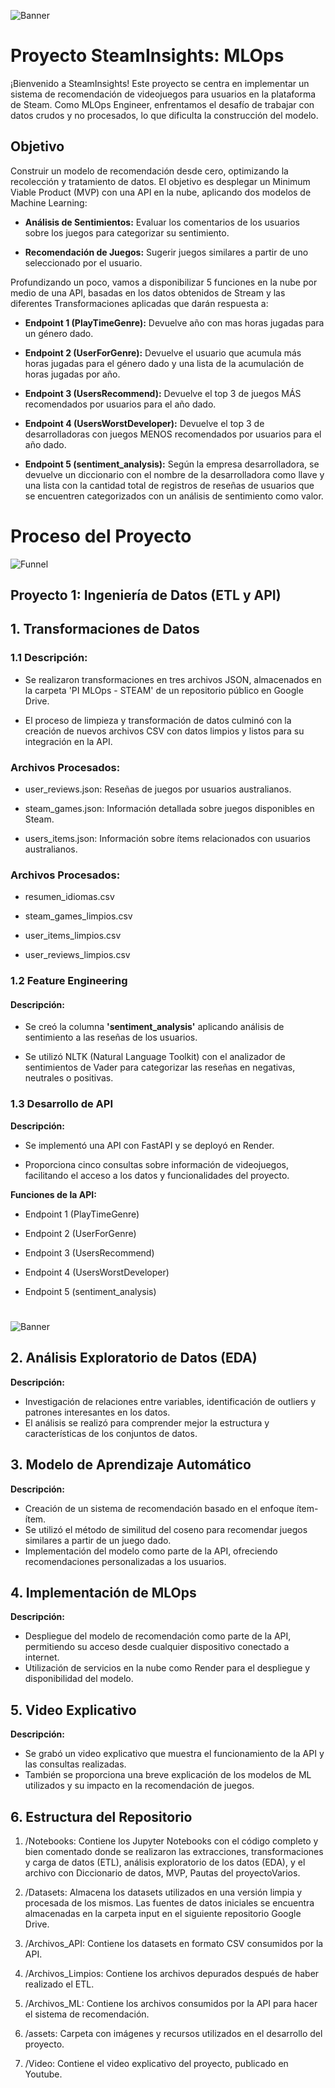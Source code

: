 ![Banner](Adicionales/Bann.jpg)
# Proyecto SteamInsights: MLOps

¡Bienvenido a SteamInsights! Este proyecto se centra en implementar un sistema de recomendación de videojuegos para usuarios en la plataforma de Steam. Como MLOps Engineer, enfrentamos el desafío de trabajar con datos crudos y no procesados, lo que dificulta la construcción del modelo.

## Objetivo

Construir un modelo de recomendación desde cero, optimizando la recolección y tratamiento de datos. El objetivo es desplegar un Minimum Viable Product (MVP) con una API en la nube, aplicando dos modelos de Machine Learning:

- **Análisis de Sentimientos:** Evaluar los comentarios de los usuarios sobre los juegos para categorizar su sentimiento.

- **Recomendación de Juegos:** Sugerir juegos similares a partir de uno seleccionado por el usuario.

Profundizando un poco, vamos a disponibilizar 5 funciones en la nube por medio de una API, basadas en los datos obtenidos de Stream y las diferentes Transformaciones aplicadas que darán respuesta a:

- **Endpoint 1 (PlayTimeGenre):** Devuelve año con mas horas jugadas para un género dado.

- **Endpoint 2 (UserForGenre):** Devuelve el usuario que acumula más horas jugadas para el género dado y una lista de la acumulación de horas jugadas por año.

- **Endpoint 3 (UsersRecommend):** Devuelve el top 3 de juegos MÁS recomendados por usuarios para el año dado.

- **Endpoint 4 (UsersWorstDeveloper):** Devuelve el top 3 de desarrolladoras con juegos MENOS recomendados por usuarios para el año dado.

- **Endpoint 5 (sentiment_analysis):** Según la empresa desarrolladora, se devuelve un diccionario con el nombre de la desarrolladora como llave y una lista con la cantidad total de registros de reseñas de usuarios que se encuentren categorizados con un análisis de sentimiento como valor.

# Proceso del Proyecto
![Funnel](Adicionales/funn.png)

## **Proyecto 1: Ingeniería de Datos (ETL y API)**

## **1. Transformaciones de Datos**

### **1.1 Descripción:**
   - Se realizaron transformaciones en tres archivos JSON, almacenados en la carpeta 'PI MLOps - STEAM' de un repositorio público en Google Drive.

   - El proceso de limpieza y transformación de datos culminó con la creación de nuevos archivos CSV con datos limpios y listos para su integración en la API.
  
### **Archivos Procesados:**
  - user_reviews.json: Reseñas de juegos por usuarios australianos.
 
  - steam_games.json: Información detallada sobre juegos disponibles en Steam.
  
  - users_items.json: Información sobre ítems relacionados con usuarios australianos.
  
### **Archivos Procesados:**
  - resumen_idiomas.csv

  - steam_games_limpios.csv

  - user_items_limpios.csv

  - user_reviews_limpios.csv

### **1.2 Feature Engineering**

#### **Descripción:**
   - Se creó la columna **'sentiment_analysis'** aplicando análisis de sentimiento a las reseñas de los usuarios.

   - Se utilizó NLTK (Natural Language Toolkit) con el analizador de sentimientos de Vader para categorizar las reseñas en negativas, neutrales o positivas.

### **1.3 Desarrollo de API**

**Descripción:**
   - Se implementó una API con FastAPI y se deployó en Render.

   - Proporciona cinco consultas sobre información de videojuegos, facilitando el acceso a los datos y funcionalidades del proyecto.

**Funciones de la API:**
   - Endpoint 1 (PlayTimeGenre)

   - Endpoint 2 (UserForGenre)

   - Endpoint 3 (UsersRecommend)

   - Endpoint 4 (UsersWorstDeveloper)

   - Endpoint 5 (sentiment_analysis)


#
![Banner](Adicionales/Image.jpg)

## **2. Análisis Exploratorio de Datos (EDA)**

**Descripción:**
   - Investigación de relaciones entre variables, identificación de outliers y patrones interesantes en los datos.
   - El análisis se realizó para comprender mejor la estructura y características de los conjuntos de datos.

## **3. Modelo de Aprendizaje Automático**

**Descripción:**
   - Creación de un sistema de recomendación basado en el enfoque ítem-ítem.
   - Se utilizó el método de similitud del coseno para recomendar juegos similares a partir de un juego dado.
   - Implementación del modelo como parte de la API, ofreciendo recomendaciones personalizadas a los usuarios.

## **4. Implementación de MLOps**

**Descripción:**
   - Despliegue del modelo de recomendación como parte de la API, permitiendo su acceso desde cualquier dispositivo conectado a internet.
   - Utilización de servicios en la nube como Render para el despliegue y disponibilidad del modelo.

## **5. Video Explicativo**

**Descripción:**
   - Se grabó un video explicativo que muestra el funcionamiento de la API y las consultas realizadas.
   - También se proporciona una breve explicación de los modelos de ML utilizados y su impacto en la recomendación de juegos.

## **6. Estructura del Repositorio**

1. /Notebooks: Contiene los Jupyter Notebooks con el código completo y bien comentado donde se realizaron las extracciones, transformaciones y carga de datos (ETL), análisis exploratorio de los datos (EDA), y el archivo con Diccionario de datos, MVP, Pautas del proyectoVarios.
   
2. /Datasets: Almacena los datasets utilizados en una versión limpia y procesada de los mismos. Las fuentes de datos iniciales se encuentra almacenadas en la carpeta input en el siguiente repositorio Google Drive.

3. /Archivos_API: Contiene los datasets en formato CSV consumidos por la API.

4. /Archivos_Limpios: Contiene los archivos depurados después de haber realizado el ETL.

5. /Archivos_ML: Contiene los archivos consumidos por la API para hacer el sistema de recomendación.

6. /assets: Carpeta con imágenes y recursos utilizados en el desarrollo del proyecto.

7. /Video: Contiene el video explicativo del proyecto, publicado en Youtube.